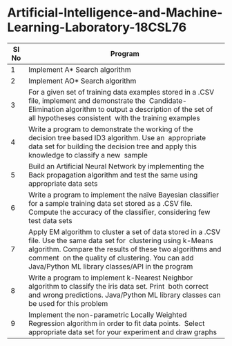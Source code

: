 # Artificial-Intelligence-and-Machine-Learning-Laboratory-18CSL76

| Sl No | Program |
| ------------- | ------------- |
| 1 | Implement A* Search algorithm  |
| 2 | Implement AO* Search algorithm  |
| 3 | For a given set of training data examples stored in a .CSV file, implement and demonstrate the  Candidate-Elimination algorithm to output a description of the set of all hypotheses consistent  with the training examples  |
| 4 | Write a program to demonstrate the working of the decision tree based ID3 algorithm. Use an  appropriate data set for building the decision tree and apply this knowledge to classify a new  sample |
| 5 | Build an Artificial Neural Network by implementing the Back propagation algorithm and test the same using appropriate data sets  |
| 6 | Write a program to implement the naïve Bayesian classifier for a sample training data set stored as a .CSV file. Compute the accuracy of the classifier, considering few test data sets  |
| 7 | Apply EM algorithm to cluster a set of data stored in a .CSV file. Use the same data set for  clustering using k-Means algorithm. Compare the results of these two algorithms and comment  on the quality of clustering. You can add Java/Python ML library classes/API in the program  |
| 8 | Write a program to implement k-Nearest Neighbor algorithm to classify the iris data set. Print  both correct and wrong predictions. Java/Python ML library classes can be used for this problem  |
| 9 | Implement the non-parametric Locally Weighted Regression algorithm in order to fit data points.  Select appropriate data set for your experiment and draw graphs |
